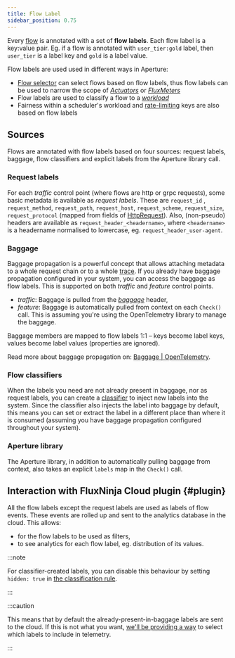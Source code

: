 ```yaml
---
title: Flow Label
sidebar_position: 0.75
---
```


Every [flow][flow] is annotated with a set of **flow labels**. Each flow label
is a key:value pair. Eg. if a flow is annotated with `user_tier:gold` label,
then `user_tier` is a label key and `gold` is a label value.

Flow labels are used used in different ways in Aperture:

- [Flow selector][selector] can select flows based on flow labels, thus flow
  labels can be used to narrow the scope of [_Actuators_][actuators] or
  [_FluxMeters_][fluxmeter]
- Flow labels are used to classify a flow to a [_workload_][workload]
- Fairness within a scheduler's workload and [rate-limiting][ratelimiter] keys
  are also based on flow labels

## Sources

Flows are annotated with flow labels based on four sources: request labels,
baggage, flow classifiers and explicit labels from the Aperture library call.

### Request labels

For each _traffic_ control point (where flows are http or grpc requests), some
basic metadata is available as _request labels_. These are `request_id` ,
`request_method`, `request_path`, `request_host`, `request_scheme`,
`request_size`, `request_protocol` (mapped from fields of
[HttpRequest][authz-request-http]). Also, (non-pseudo) headers are available as
`request_header_<headername>`, where `<headername>` is a headername normalised
to lowercase, eg. `request_header_user-agent`.

### Baggage

Baggage propagation is a powerful concept that allows attaching metadata to a
whole request chain or to a whole [trace][traces]. If you already have baggage
propagation configured in your system, you can access the baggage as flow
labels. This is supported on both _traffic_ and _feature_ control points.

- _traffic_: Baggage is pulled from the [_baggage_][baggage] header,
- _feature_: Baggage is automatically pulled from context on each `Check()`
  call. This is assuming you're using the OpenTelemetry library to manage the
  baggage.

Baggage members are mapped to flow labels 1:1 – keys become label keys, values
become label values (properties are ignored).

Read more about baggage propagation on:
[Baggage | OpenTelemetry](https://opentelemetry.io/docs/concepts/signals/baggage/).

### Flow classifiers

When the labels you need are not already present in baggage, nor as request
labels, you can create a [classifier](classifier) to inject new labels into the
system. Since the classifier also injects the label into baggage by default,
this means you can set or extract the label in a different place than where it
is consumed (assuming you have baggage propagation configured throughout your
system).

### Aperture library

The Aperture library, in addition to automatically pulling baggage from context,
also takes an explicit `labels` map in the `Check()` call.

## Interaction with FluxNinja Cloud plugin {#plugin}

All the flow labels except the request labels are used as labels of flow events.
These events are rolled up and sent to the analytics database in the cloud. This
allows:

- for the flow labels to be used as filters,
- to see analytics for each flow label, eg. distribution of its values.

:::note

For classifier-created labels, you can disable this behaviour by setting
`hidden: true` in
[the classification rule](/reference/configuration/policies.md#v1-rule).

:::

:::caution

This means that by default the already-present-in-baggage labels are sent to the
cloud. If this is not what you want,
[we'll be providing a way](https://github.com/fluxninja/aperture/issues/376) to
select which labels to include in telemetry.

:::

[flow]: /concepts/flow-control/flow-control.md#flow
[selector]: /concepts/flow-control/selector.md
[actuators]: /concepts/flow-control/actuators/actuators.md
[scheduler]: /concepts/flow-control/actuators/scheduler.md
[workload]: /concepts/flow-control/actuators/scheduler.md#workload
[ratelimiter]: /concepts/flow-control/actuators/rate-limiter.md
[fluxmeter]: /concepts/flow-control/fluxmeter.md
[authz-request-http]:
  https://github.com/envoyproxy/envoy/blob/637a92a56e2739b5f78441c337171968f18b46ee/api/envoy/service/auth/v3/attribute_context.proto#L102
[baggage]: https://www.w3.org/TR/baggage/#baggage-http-header-format
[traces]:
  https://opentelemetry.io/docs/concepts/observability-primer/#distributed-traces
